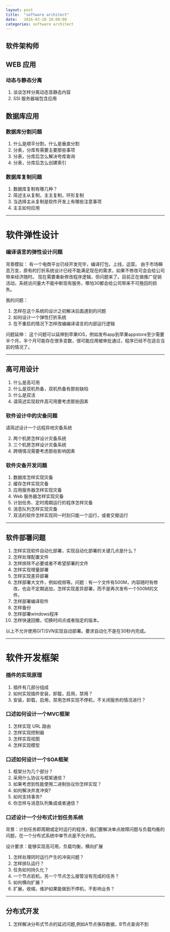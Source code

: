 ```yaml
---
layout: post
title:  "software architect"
date:   2016-03-28 10:00:00
categories: software architect
---
```


软件架构师
-----

WEB 应用
----

### 动态与静态分离
1. 谈谈怎样分离动态音静态内容
1. SSI 服务器端包含应用

## 数据库应用

### 数据库分割问题
1. 什么是顺平分割，什么是垂直分割
2. 分表，分库有需要主要那些事项
3. 分表，分库后怎么解决夸库查询
2. 分表，分库后怎么创建索引

### 数据库复制问题
1. 数据库复制有哪几种？
2. 简述主从复制，主主复制，环形复制
3. 当选择主从复制是软件开发上有哪些注意事项
4. 主主如何应用

- - -

# 软件弹性设计


### 编译语言的弹性设计问题

背景模拟：
有一个电商平台已经开发完毕，编译打包，上线，运营。
由于市场瞬息万变，原有的打折系统设计已经不能满足现在的需求，如果不修改可会会给公司带来经济随时。
现在需要重新修改程序逻辑，但问题来了。目前正在做推广促销活动，系统访问量大不能中断现有服务，哪怕30都会给公司带来不可挽回的损失。

我的问题：
1. 怎样在这个系统的设计之初解决后面遇到的问题
2. 如何设计一个弹性打折系统
3. 在不重启的情况下怎样改编编译语言的内部运行逻辑

问题延伸：
这个问题可以延伸到苹果IOS，例如发布app到苹果appstore至少需要半个月，半个月可能存在很多变数，很可能应用被审批通过，程序已经不在适合当前的情况了。

- - -

## 高可用设计
1. 什么是高可用
2. 什么是双机热备，双机热备有那些缺陷
3. 什么是双活
2. 请简述实现软件高可用要考虑那些因素

### 软件设计中的灾备问题
请简述设计一个远程异地灾备系统

2. 两个机房怎样设计灾备系统
3. 三个机房怎样设计灾备系统
4. 跨境情况需要考虑那些影响因素

### 软件灾备开发问题
1. 数据库怎样实现灾备
2. 缓存怎样实现灾备
3. 应用服务器怎样实现灾备
4. Web 服务器怎样实现灾备
5. 计划任务、定时周期运行的程序怎样灾备
6. 消息队列怎样实现灾备
7. 双活的软件怎样实现同一时刻只能一个运行，或者交替运行

- - -

## 软件部署问题
1. 怎样实现软件自动化部署，实现自动化部署的关键几点是什么？
2. 怎样处理配置文件
3. 怎样排除不必要或者不希望部署的文件
3. 怎样实现增量部署
4. 怎样实现差异部署
5. 怎样部署大文件，例如视频等。问题：有一个文件有500M，内容随时有修改，也会不定期追加，怎样实现差异部署，而不是再次发布一个500M的文件。
6. 怎样部署编译软件
7. 怎样备份
7. 怎样部署windows程序
8. 怎样快速回撤，切换时间点或者指定的版本。

以上不允许使用GIT/SVN实现自动部署。要求自动化不是在30秒内完成。 

- - -
# 软件开发框架

### 插件的实现原理

1. 插件有几部分组成
1. 如何实现插件安装，卸载，启用，禁用？
1. 安装，卸载，启用，禁用怎样实现不停机，不关闭服务的情况进行？

### 口述如何设计一个MVC框架

1. 怎样实现 URL 路由
1. 怎样实现控制器
1. 怎样实现视图
1. 怎样实现模型

### 口述如何设计一个SOA框架

1. 框架分为几个部分？
1. 采用什么协议与框架通信？
1. 如果考虑到性能使用二进制协议你怎样实现？
1. 如何解决并发冲突?
1. 如何支持事务?
1. 你怎样与消息队列集成或者通信？

### 口述设计一个分布式计划任务系统

背景：计划任务即周期或定时运行的程序，我们要解决单点故障问题与负载均衡的问题，在一个分布式系统中单节点是不允许的。

设计要求：能够实现高可用，负载均衡，横向扩展

1. 怎样处理同时运行产生的冲突问题？
1. 怎样排队运行？
1. 任务如何持久化？
1. 一个节点宕机，另一个节点怎么接管没有完成的任务？
1. 如何横向扩展？
1. 扩展，收缩，维护如果能做到不停机，不影响业务？

- - -
## 分布式开发
1. 怎样解决分布式节点的延迟问题,例如A节点保存数据，B节点查询不到


